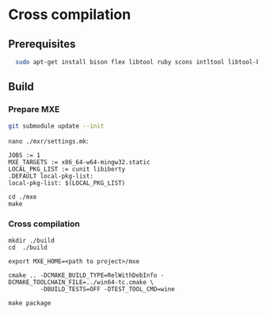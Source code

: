# Cross compilation

## Prerequisites

```sh
  sudo apt-get install bison flex libtool ruby scons intltool libtool-bin p7zip-full wine
```

## Build


### Prepare MXE 

```sh
git submodule update --init
```

`nano ./mxr/settings.mk`:

```
JOBS := 1
MXE_TARGETS := x86_64-w64-mingw32.static
LOCAL_PKG_LIST := cunit libiberty	
.DEFAULT local-pkg-list:
local-pkg-list: $(LOCAL_PKG_LIST)
```

```
cd ./mxe
make
```

### Cross compilation

```
mkdir ./build
cd  ./build

export MXE_HOME=<path to project>/mxe

cmake .. -DCMAKE_BUILD_TYPE=RelWithDebInfo -DCMAKE_TOOLCHAIN_FILE=../win64-tc.cmake \
         -DBUILD_TESTS=OFF -DTEST_TOOL_CMD=wine

make package         
```
